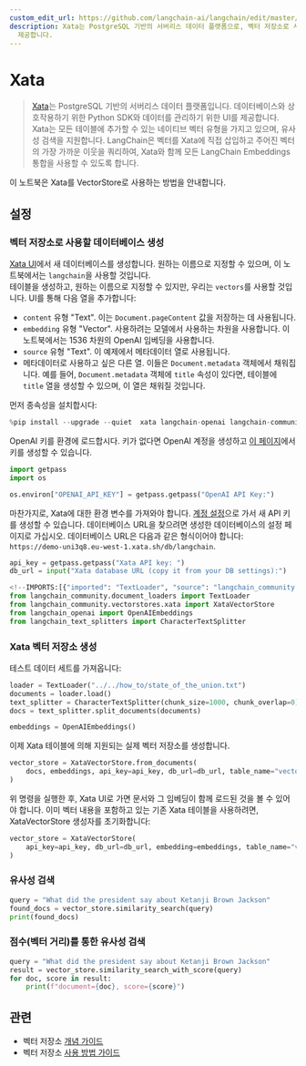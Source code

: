 ```yaml
---
custom_edit_url: https://github.com/langchain-ai/langchain/edit/master/docs/docs/integrations/vectorstores/xata.ipynb
description: Xata는 PostgreSQL 기반의 서버리스 데이터 플랫폼으로, 벡터 저장소로 사용하기 위한 Python SDK와 UI를
  제공합니다.
---
```


# Xata

> [Xata](https://xata.io)는 PostgreSQL 기반의 서버리스 데이터 플랫폼입니다. 데이터베이스와 상호작용하기 위한 Python SDK와 데이터를 관리하기 위한 UI를 제공합니다.  
Xata는 모든 테이블에 추가할 수 있는 네이티브 벡터 유형을 가지고 있으며, 유사성 검색을 지원합니다. LangChain은 벡터를 Xata에 직접 삽입하고 주어진 벡터의 가장 가까운 이웃을 쿼리하여, Xata와 함께 모든 LangChain Embeddings 통합을 사용할 수 있도록 합니다.

이 노트북은 Xata를 VectorStore로 사용하는 방법을 안내합니다.

## 설정

### 벡터 저장소로 사용할 데이터베이스 생성

[Xata UI](https://app.xata.io)에서 새 데이터베이스를 생성합니다. 원하는 이름으로 지정할 수 있으며, 이 노트북에서는 `langchain`을 사용할 것입니다.  
테이블을 생성하고, 원하는 이름으로 지정할 수 있지만, 우리는 `vectors`를 사용할 것입니다. UI를 통해 다음 열을 추가합니다:

* `content` 유형 "Text". 이는 `Document.pageContent` 값을 저장하는 데 사용됩니다.
* `embedding` 유형 "Vector". 사용하려는 모델에서 사용하는 차원을 사용합니다. 이 노트북에서는 1536 차원의 OpenAI 임베딩을 사용합니다.
* `source` 유형 "Text". 이 예제에서 메타데이터 열로 사용됩니다.
* 메타데이터로 사용하고 싶은 다른 열. 이들은 `Document.metadata` 객체에서 채워집니다. 예를 들어, `Document.metadata` 객체에 `title` 속성이 있다면, 테이블에 `title` 열을 생성할 수 있으며, 이 열은 채워질 것입니다.

먼저 종속성을 설치합시다:

```python
%pip install --upgrade --quiet  xata langchain-openai langchain-community tiktoken langchain
```


OpenAI 키를 환경에 로드합시다. 키가 없다면 OpenAI 계정을 생성하고 [이 페이지](https://platform.openai.com/account/api-keys)에서 키를 생성할 수 있습니다.

```python
import getpass
import os

os.environ["OPENAI_API_KEY"] = getpass.getpass("OpenAI API Key:")
```


마찬가지로, Xata에 대한 환경 변수를 가져와야 합니다. [계정 설정](https://app.xata.io/settings)으로 가서 새 API 키를 생성할 수 있습니다. 데이터베이스 URL을 찾으려면 생성한 데이터베이스의 설정 페이지로 가십시오. 데이터베이스 URL은 다음과 같은 형식이어야 합니다: `https://demo-uni3q8.eu-west-1.xata.sh/db/langchain`.

```python
api_key = getpass.getpass("Xata API key: ")
db_url = input("Xata database URL (copy it from your DB settings):")
```


```python
<!--IMPORTS:[{"imported": "TextLoader", "source": "langchain_community.document_loaders", "docs": "https://api.python.langchain.com/en/latest/document_loaders/langchain_community.document_loaders.text.TextLoader.html", "title": "Xata"}, {"imported": "XataVectorStore", "source": "langchain_community.vectorstores.xata", "docs": "https://api.python.langchain.com/en/latest/vectorstores/langchain_community.vectorstores.xata.XataVectorStore.html", "title": "Xata"}, {"imported": "OpenAIEmbeddings", "source": "langchain_openai", "docs": "https://api.python.langchain.com/en/latest/embeddings/langchain_openai.embeddings.base.OpenAIEmbeddings.html", "title": "Xata"}, {"imported": "CharacterTextSplitter", "source": "langchain_text_splitters", "docs": "https://api.python.langchain.com/en/latest/character/langchain_text_splitters.character.CharacterTextSplitter.html", "title": "Xata"}]-->
from langchain_community.document_loaders import TextLoader
from langchain_community.vectorstores.xata import XataVectorStore
from langchain_openai import OpenAIEmbeddings
from langchain_text_splitters import CharacterTextSplitter
```


### Xata 벡터 저장소 생성
테스트 데이터 세트를 가져옵니다:

```python
loader = TextLoader("../../how_to/state_of_the_union.txt")
documents = loader.load()
text_splitter = CharacterTextSplitter(chunk_size=1000, chunk_overlap=0)
docs = text_splitter.split_documents(documents)

embeddings = OpenAIEmbeddings()
```


이제 Xata 테이블에 의해 지원되는 실제 벡터 저장소를 생성합니다.

```python
vector_store = XataVectorStore.from_documents(
    docs, embeddings, api_key=api_key, db_url=db_url, table_name="vectors"
)
```


위 명령을 실행한 후, Xata UI로 가면 문서와 그 임베딩이 함께 로드된 것을 볼 수 있어야 합니다. 이미 벡터 내용을 포함하고 있는 기존 Xata 테이블을 사용하려면, XataVectorStore 생성자를 초기화합니다:

```python
vector_store = XataVectorStore(
    api_key=api_key, db_url=db_url, embedding=embeddings, table_name="vectors"
)
```


### 유사성 검색

```python
query = "What did the president say about Ketanji Brown Jackson"
found_docs = vector_store.similarity_search(query)
print(found_docs)
```


### 점수(벡터 거리)를 통한 유사성 검색

```python
query = "What did the president say about Ketanji Brown Jackson"
result = vector_store.similarity_search_with_score(query)
for doc, score in result:
    print(f"document={doc}, score={score}")
```


## 관련

- 벡터 저장소 [개념 가이드](/docs/concepts/#vector-stores)
- 벡터 저장소 [사용 방법 가이드](/docs/how_to/#vector-stores)